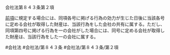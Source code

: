 会社法第８４３条第２項

[前項](会社法＿＿＿＿第８４３条第１項)に規定する場合には、同項各号に掲げる行為の効力が生じた日後に当該各号に定める会社が取得した財産は、当該行為をした会社の共有に属する。ただし、同項第四号に掲げる行為を一の会社がした場合には、同号に定める会社が取得した財産は、当該行為をした一の会社に属する。

#会社法
#会社法/第８４３条
#会社法/第８４３条/第２項
